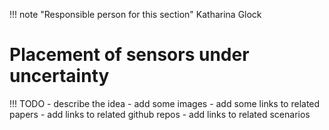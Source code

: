 !!! note "Responsible person for this section"
    Katharina Glock

# Placement of sensors under uncertainty

!!! TODO
    - describe the idea
    - add some images
    - add some links to related papers
    - add links to related github repos
    - add links to related scenarios
